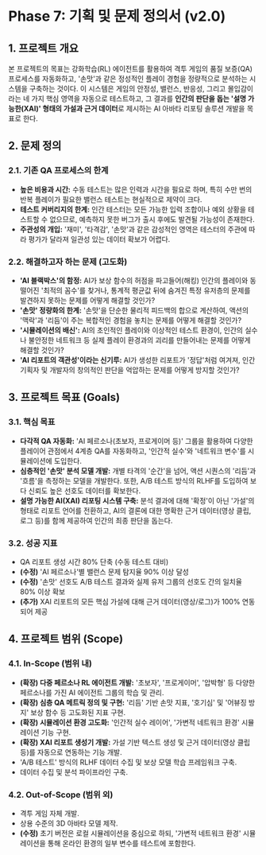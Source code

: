# Phase 7: 기획 및 문제 정의서 (v2.0)

## 1. 프로젝트 개요

본 프로젝트의 목표는 강화학습(RL) 에이전트를 활용하여 격투 게임의 품질 보증(QA) 프로세스를 자동화하고, '손맛'과 같은 정성적인 플레이 경험을 정량적으로 분석하는 시스템을 구축하는 것이다. 이 시스템은 게임의 안정성, 밸런스, 반응성, 그리고 몰입감이라는 네 가지 핵심 영역을 자동으로 테스트하고, 그 결과를 **인간의 판단을 돕는 '설명 가능한(XAI)' 형태의 가설과 근거 데이터**로 제시하는 AI 아바타 리포팅 솔루션 개발을 목표로 한다.

## 2. 문제 정의

### 2.1. 기존 QA 프로세스의 한계
- **높은 비용과 시간:** 수동 테스트는 많은 인력과 시간을 필요로 하며, 특히 수만 번의 반복 플레이가 필요한 밸런스 테스트는 현실적으로 제약이 크다.
- **테스트 커버리지의 한계:** 인간 테스터는 모든 가능한 입력 조합이나 예외 상황을 테스트할 수 없으므로, 예측하지 못한 버그가 출시 후에도 발견될 가능성이 존재한다.
- **주관성의 개입:** '재미', '타격감', '손맛'과 같은 감성적인 영역은 테스터의 주관에 따라 평가가 달라져 일관성 있는 데이터 확보가 어렵다.

### 2.2. 해결하고자 하는 문제 (고도화)
- **'AI 블랙박스'의 함정:** AI가 보상 함수의 허점을 파고들어(해킹) 인간의 플레이와 동떨어진 '최적의 꼼수'를 찾거나, 통계적 평균값 뒤에 숨겨진 특정 유저층의 문제를 발견하지 못하는 문제를 어떻게 해결할 것인가?
- **'손맛' 정량화의 한계:** '손맛'을 단순한 물리적 피드백의 합으로 계산하여, 액션의 '맥락'과 '리듬'이 주는 복합적인 경험을 놓치는 문제를 어떻게 해결할 것인가?
- **'시뮬레이션의 배신':** AI의 초인적인 플레이와 이상적인 테스트 환경이, 인간의 실수나 불안정한 네트워크 등 실제 플레이 환경과의 괴리를 만들어내는 문제를 어떻게 해결할 것인가?
- **'AI 리포트의 객관성'이라는 신기루:** AI가 생성한 리포트가 '정답'처럼 여겨져, 인간 기획자 및 개발자의 창의적인 판단을 억압하는 문제를 어떻게 방지할 것인가?

## 3. 프로젝트 목표 (Goals)

### 3.1. 핵심 목표
- **다각적 QA 자동화:** 'AI 페르소나(초보자, 프로게이머 등)' 그룹을 활용하여 다양한 플레이어 관점에서 4계층 QA를 자동화하고, '인간적 실수'와 '네트워크 변수'를 시뮬레이션에 도입한다.
- **심층적인 '손맛' 분석 모델 개발:** 개별 타격의 '순간'을 넘어, 액션 시퀀스의 '리듬'과 '흐름'을 측정하는 모델을 개발한다. 또한, A/B 테스트 방식의 RLHF를 도입하여 보다 신뢰도 높은 선호도 데이터를 확보한다.
- **설명 가능한 AI(XAI) 리포팅 시스템 구축:** 분석 결과에 대해 '확정'이 아닌 '가설'의 형태로 리포트 언어를 전환하고, AI의 결론에 대한 명확한 근거 데이터(영상 클립, 로그 등)를 함께 제공하여 인간의 최종 판단을 돕는다.

### 3.2. 성공 지표
- QA 리포트 생성 시간 80% 단축 (수동 테스트 대비)
- **(수정)** 'AI 페르소나'별 밸런스 문제 탐지율 90% 이상 달성
- **(수정)** '손맛' 선호도 A/B 테스트 결과와 실제 유저 그룹의 선호도 간의 일치율 80% 이상 확보
- **(추가)** XAI 리포트의 모든 핵심 가설에 대해 근거 데이터(영상/로그)가 100% 연동되어 제공

## 4. 프로젝트 범위 (Scope)

### 4.1. In-Scope (범위 내)
- **(확장) 다중 페르소나 RL 에이전트 개발:** '초보자', '프로게이머', '압박형' 등 다양한 페르소나를 가진 AI 에이전트 그룹의 학습 및 관리.
- **(확장) 심층 QA 메트릭 정의 및 구현:** '리듬' 기반 손맛 지표, '호기심' 및 '어뷰징 방지' 보상 함수 등 고도화된 지표 구현.
- **(확장) 시뮬레이션 환경 고도화:** '인간적 실수 레이어', '가변적 네트워크 환경' 시뮬레이션 기능 구현.
- **(확장) XAI 리포트 생성기 개발:** 가설 기반 텍스트 생성 및 근거 데이터(영상 클립 등)를 자동으로 연동하는 기능 개발.
- 'A/B 테스트' 방식의 RLHF 데이터 수집 및 보상 모델 학습 프레임워크 구축.
- 데이터 수집 및 분석 파이프라인 구축.

### 4.2. Out-of-Scope (범위 외)
- 격투 게임 자체 개발.
- 상용 수준의 3D 아바타 모델 제작.
- **(수정)** 초기 버전은 로컬 시뮬레이션을 중심으로 하되, '가변적 네트워크 환경' 시뮬레이션을 통해 온라인 환경의 일부 변수를 테스트에 포함한다.
